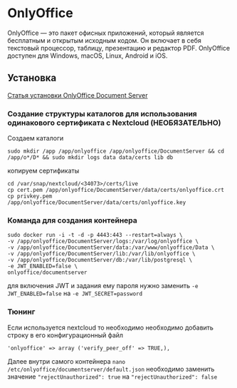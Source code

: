 # OnlyOffice
OnlyOffice — это пакет офисных приложений, который является бесплатным и открытым исходным кодом. Он включает в себя текстовый процессор, таблицу, презентацию и редактор PDF. OnlyOffice доступен для Windows, macOS, Linux, Android и iOS.
## Установка
[Статья установки OnlyOffice Document Server](https://helpcenter.onlyoffice.com/ru/installation/docs-community-install-docker.aspx)
### Создание структуры каталогов для использования одинакового сертификата с Nextcloud (НЕОБЯЗАТЕЛЬНО)
Создаем каталоги
```
sudo mkdir /app /app/onlyoffice /app/onlyoffice/DocumentServer && cd /app/o*/D* && sudo mkdir logs data data/certs lib db
```
копируем сертификаты
~~~
cd /var/snap/nextcloud/<34073>/certs/live
cp cert.pem /app/onlyoffice/DocumentServer/data/certs/onlyoffice.crt
cp privkey.pem /app/onlyoffice/DocumentServer/data/certs/onlyoffice.key
~~~
### Команда для создания контейнера
```
sudo docker run -i -t -d -p 4443:443 --restart=always \
-v /app/onlyoffice/DocumentServer/logs:/var/log/onlyoffice \
-v /app/onlyoffice/DocumentServer/data:/var/www/onlyoffice/Data \
-v /app/onlyoffice/DocumentServer/lib:/var/lib/onlyoffice \
-v /app/onlyoffice/DocumentServer/db:/var/lib/postgresql \
-e JWT_ENABLED=false \
onlyoffice/documentserver
```
для включения JWT и задания ему пароля нужно заменить `-e JWT_ENABLED=false` на `-e JWT_SECRET=password`
### Тюнинг
Если используется nextcloud то необходимо необходимо добавить строку в его конфигурационный файл
```
'onlyoffice' => array ('verify_peer_off' => TRUE,),
```
Далее внутри самого контейнера `nano /etc/onlyoffice/documentserver/default.json` необходимо заменить значение  `"rejectUnauthorized": true` на `"rejectUnauthorized": false`